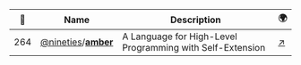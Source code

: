 |:star2: | Name | Description | 🌍|
|---|---|---|---|
|264|[@nineties](https://github.com/nineties)/[**amber**](https://github.com/nineties/amber)|A Language for High-Level Programming with Self-Extension|[:arrow_upper_right:](http://nineties.github.com/amber)|

